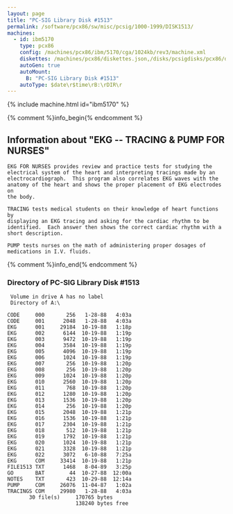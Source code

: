 ```yaml
---
layout: page
title: "PC-SIG Library Disk #1513"
permalink: /software/pcx86/sw/misc/pcsig/1000-1999/DISK1513/
machines:
  - id: ibm5170
    type: pcx86
    config: /machines/pcx86/ibm/5170/cga/1024kb/rev3/machine.xml
    diskettes: /machines/pcx86/diskettes.json,/disks/pcsigdisks/pcx86/diskettes.json
    autoGen: true
    autoMount:
      B: "PC-SIG Library Disk #1513"
    autoType: $date\r$time\rB:\rDIR\r
---
```


{% include machine.html id="ibm5170" %}

{% comment %}info_begin{% endcomment %}

## Information about "EKG -- TRACING & PUMP FOR NURSES"

    EKG FOR NURSES provides review and practice tests for studying the
    electrical system of the heart and interpreting tracings made by an
    electrocardiograph.  This program also correlates EKG waves with the
    anatomy of the heart and shows the proper placement of EKG electrodes on
    the body.
    
    TRACING tests medical students on their knowledge of heart functions by
    displaying an EKG tracing and asking for the cardiac rhythm to be
    identified.  Each answer then shows the correct cardiac rhythm with a
    short description.
    
    PUMP tests nurses on the math of administering proper dosages of
    medications in I.V. fluids.
{% comment %}info_end{% endcomment %}


### Directory of PC-SIG Library Disk #1513

     Volume in drive A has no label
     Directory of A:\

    CODE     000       256   1-28-88   4:03a
    CODE     001      2048   1-28-88   4:03a
    EKG      001     29184  10-19-88   1:18p
    EKG      002      6144  10-19-88   1:19p
    EKG      003      9472  10-19-88   1:19p
    EKG      004      3584  10-19-88   1:19p
    EKG      005      4096  10-19-88   1:19p
    EKG      006      1024  10-19-88   1:19p
    EKG      007       256  10-19-88   1:20p
    EKG      008       256  10-19-88   1:20p
    EKG      009      1024  10-19-88   1:20p
    EKG      010      2560  10-19-88   1:20p
    EKG      011       768  10-19-88   1:20p
    EKG      012      1280  10-19-88   1:20p
    EKG      013      1536  10-19-88   1:20p
    EKG      014       256  10-19-88   1:20p
    EKG      015      2048  10-19-88   1:21p
    EKG      016      1536  10-19-88   1:21p
    EKG      017      2304  10-19-88   1:21p
    EKG      018       512  10-19-88   1:21p
    EKG      019      1792  10-19-88   1:21p
    EKG      020      1024  10-19-88   1:21p
    EKG      021      3328  10-19-88   1:21p
    EKG      022      3072   6-10-88   7:25a
    EKG      COM     33414  10-19-88   1:21p
    FILE1513 TXT      1468   8-04-89   3:25p
    GO       BAT        44  10-27-88  12:00a
    NOTES    TXT       423  10-29-88  12:14a
    PUMP     COM     26076  11-04-87   1:02a
    TRACINGS COM     29980   1-28-88   4:03a
           30 file(s)     170765 bytes
                          138240 bytes free
